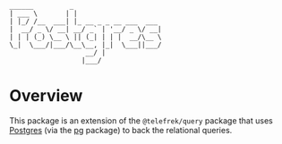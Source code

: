 ```
______         _
| ___ \       | |
| |_/ /__  ___| |_ __ _ _ __ ___  ___
|  __/ _ \/ __| __/ _` | '__/ _ \/ __|
| | | (_) \__ \ || (_| | | |  __/\__ \
\_|  \___/|___/\__\__, |_|  \___||___/
                   __/ |
                  |___/
```

# Overview

This package is an extension of the `@telefrek/query` package that uses
[Postgres](https://www.postgresql.org/) (via the
[pg](https://github.com/brianc/node-postgres) package) to back the relational queries.
